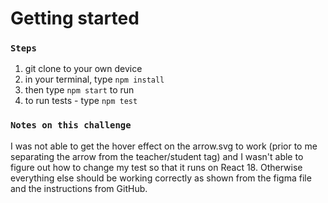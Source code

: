 # Getting started
### `Steps`

1. git clone to your own device
2. in your terminal, type `npm install`
3. then type `npm start` to run 
4. to run tests - type `npm test`

### `Notes on this challenge`
I was not able to get the hover effect on the arrow.svg to work (prior to me separating the arrow from the teacher/student <a> tag) and I wasn't able to figure out how to change my test so that it runs on React 18. Otherwise everything else should be working correctly as shown from the figma file and the instructions from GitHub.
